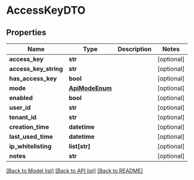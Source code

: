 # AccessKeyDTO

## Properties
Name | Type | Description | Notes
------------ | ------------- | ------------- | -------------
**access_key** | **str** |  | [optional] 
**access_key_string** | **str** |  | [optional] 
**has_access_key** | **bool** |  | [optional] 
**mode** | [**ApiModeEnum**](ApiModeEnum.md) |  | [optional] 
**enabled** | **bool** |  | [optional] 
**user_id** | **str** |  | [optional] 
**tenant_id** | **str** |  | [optional] 
**creation_time** | **datetime** |  | [optional] 
**last_used_time** | **datetime** |  | [optional] 
**ip_whitelisting** | **list[str]** |  | [optional] 
**notes** | **str** |  | [optional] 

[[Back to Model list]](../README.md#documentation-for-models) [[Back to API list]](../README.md#documentation-for-api-endpoints) [[Back to README]](../README.md)

